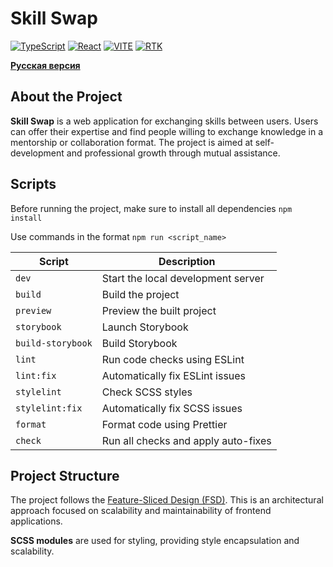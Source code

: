 # Skill Swap

[![TypeScript](https://img.shields.io/badge/TypeScript-5-blue?style=flat&logo=typescript&logoColor=white)](https://www.typescriptlang.org/)
[![React](https://img.shields.io/badge/React-19-blue?style=flat&logo=react&logoColor=white)](https://react.dev/)
[![VITE](https://img.shields.io/badge/Vite-7-yellow?style=flat&logo=vite&logoColor=white)](https://vite.dev/)
[![RTK](https://img.shields.io/badge/ReduxToolkit-2-purple?style=flat&logo=redux&logoColor=white)](https://redux-toolkit.js.org/)

**[Русская версия](./RU_README.md)**

## About the Project

**Skill Swap** is a web application for exchanging skills between users. Users can offer their expertise and find people willing to exchange knowledge in a mentorship or collaboration format. The project is aimed at self-development and professional growth through mutual assistance.

## Scripts

Before running the project, make sure to install all dependencies `npm install`

Use commands in the format `npm run <script_name>`

| Script            | Description                         |
| ----------------- | ----------------------------------- |
| `dev`             | Start the local development server  |
| `build`           | Build the project                   |
| `preview`         | Preview the built project           |
| `storybook`       | Launch Storybook                    |
| `build-storybook` | Build Storybook                     |
| `lint`            | Run code checks using ESLint        |
| `lint:fix`        | Automatically fix ESLint issues     |
| `stylelint`       | Check SCSS styles                   |
| `stylelint:fix`   | Automatically fix SCSS issues       |
| `format`          | Format code using Prettier          |
| `check`           | Run all checks and apply auto-fixes |

## Project Structure

The project follows the [Feature-Sliced Design (FSD)](https://feature-sliced.design/). This is an architectural approach focused on scalability and maintainability of frontend applications.

**SCSS modules** are used for styling, providing style encapsulation and scalability.

